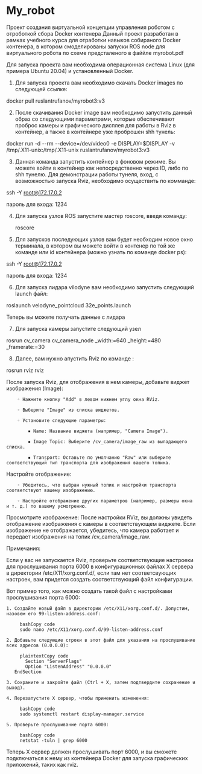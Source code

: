 # My_robot
Проект создания виртуальной концепции управления роботом с отроботкой сбора Docker контенера
Данный проект разработан в рамках учебного курса для отработки навыков собираного Docker контенера, 
в котором смоделированы запуски ROS node для виртуального робота по схеме предсталеного в файйле myrobot.pdf

Для запуска проекта вам необходима операционная система Linux (для примера Ubuntu 20.04)  и установленный Docker.

1. Для запуска проекта вам необходимо скачать Docker images по следующей ссылке:
 
docker pull ruslantrufanov/myrobot3:v3

2. После скачивания Docker image вам необходимо запустить данный образ со следующими параметрами,
которые обеспечивают проброс камеры и графического дисплея для работы в Rviz в контейнер,
а также в контейнере уже проброшен shh тунель:

docker run -d --rm --device=/dev/video0 -e DISPLAY=$DISPLAY -v /tmp/.X11-unix:/tmp/.X11-unix ruslantrufanov/myrobot3:v3

3. Данная команда запустить контейнер в фоновом режиме. Вы можете войти в контейнер как непосредственно через ID,
либо по shh тунелю.
Для демонстрации работы тунеля, вход, с возможностью запуска Rviz, необходимо осуществить по комманде:

  ssh -Y root@172.17.0.2

пароль для входа: 1234

4. Для запуска узлов ROS запустите мастер roscore, введя команду:

   roscore

6. Для запусков последующих узлов вам будет необходим новое окно терминала,
в котором вы можете войти в контенер по той же команде или id контейнера (можно узнать по команде docker ps):

  ssh -Y root@172.17.0.2

пароль для входа: 1234

6. Для запуска лидара vilodyne вам необходимо запустить следующий launch файл:

  roslaunch velodyne_pointcloud 32e_points.launch

Теперь вы можете получать данные с лидара

7. Для запуска камеры запустите следующий узел

rosrun cv_camera cv_camera_node _width:=640 _height:=480 _framerate:=30

8. Далее, вам нужно апустить Rviz по команде :

  rosrun rviz rviz
  
После запуска Rviz, для отображения в нем камеры, добавьте виджет изображения (Image):

        ◦ Нажмите кнопку "Add" в левом нижнем углу окна RViz.
        
        ◦ Выберите "Image" из списка виджетов.
        
        ◦ Установите следующие параметры:
        
            ▪ Name: Название виджета (например, "Camera Image").
            
            ▪ Image Topic: Выберите /cv_camera/image_raw из выпадающего списка.
            
            ▪ Transport: Оставьте по умолчанию "Raw" или выберите соответствующий тип транспорта для изображения вашего топика.
       
  Настройте отображение:
  
        ◦ Убедитесь, что выбран нужный топик и настройки транспорта соответствуют вашему изображению.
        
        ◦ Настройте отображение других параметров (например, размеры окна и т. д.) по вашему усмотрению.
  
  Просмотрите изображение: После настройки RViz, вы должны увидеть отображение изображения с камеры в соответствующем виджете. 
  Если изображение не отображается, убедитесь, что камера работает и передает изображения на топик /cv_camera/image_raw.

Примечания:

Если у вас не запускается Rviz, проверьте соответствующие настроеки для прослушивания порта 6000
в конфигурационных файлах X сервера в директории /etc/X11/xorg.conf.d/, 
если там нет соответсвующих настроек, вам придется создать соответствующий файл конфигурации.

Вот пример того, как можно создать такой файл с настройками прослушивания порта 6000:

    1. Создайте новый файл в директории /etc/X11/xorg.conf.d/. Допустим, назовем его 99-listen-address.conf:
    
         bashCopy code
         sudo nano /etc/X11/xorg.conf.d/99-listen-address.conf
    
    2. Добавьте следующие строки в этот файл для указания на прослушивание всех адресов (0.0.0.0):
    
         plaintextCopy code
           Section "ServerFlags"
           Option "ListenAddress" "0.0.0.0"
       EndSection
    
    3. Сохраните и закройте файл (Ctrl + X, затем подтвердите сохранение и выход).
    
    4. Перезапустите X сервер, чтобы применить изменения:
      
         bashCopy code
         sudo systemctl restart display-manager.service
    
    5. Проверьте прослушивание порта 6000:
    
         bashCopy code
         netstat -tuln | grep 6000

Теперь X сервер должен прослушивать порт 6000, и вы сможете подключаться к нему 
из контейнера Docker для запуска графических приложений, таких как rviz.
